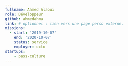 ```yaml
---
fullname: Ahmed Alaoui
role: Développeur
github: ahmedahma
link: # optionnel : lien vers une page perso externe.
missions:
  - start: '2019-10-07'
    end: '2020-10-07'
    status: service
    employer: octo
startups:
    - pass-culture
---
```

